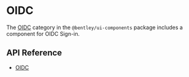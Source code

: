 # OIDC

The [OIDC]($ui-components:OIDC) category in the `@bentley/ui-components` package includes
a component for OIDC Sign-in.

## API Reference

* [OIDC]($ui-components:OIDC)
